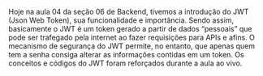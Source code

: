 Hoje na aula 04 da seção 06 de Backend, tivemos a introdução do JWT (Json Web Token), sua funcionalidade e importância. Sendo assim, basicamente o JWT é um token gerado a partir de dados “pessoais” que pode ser trafegado pela internet ao fazer requisições para APIs e afins. O mecanismo de segurança do JWT permite, no entanto, que apenas quem tem a senha consiga alterar as informações contidas em um token.
Os conceitos e códigos do JWT foram reforçados durante a aula ao vivo.